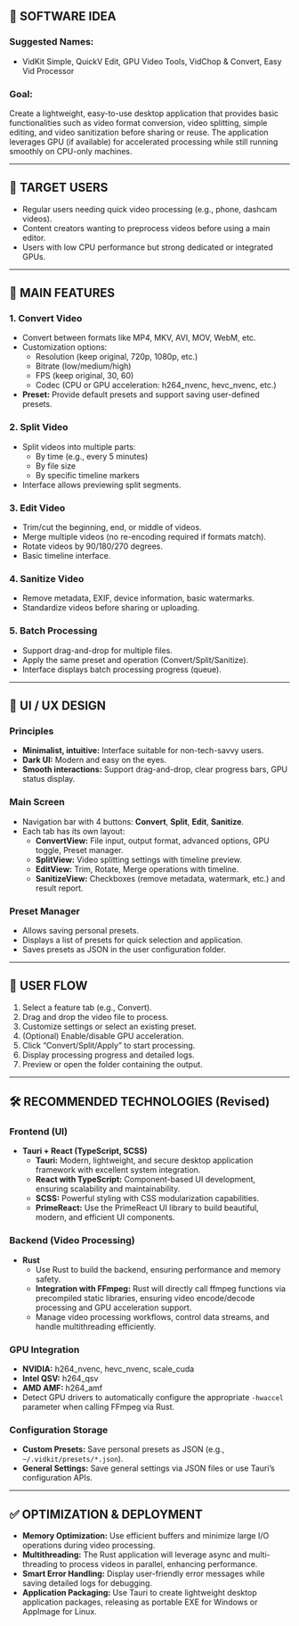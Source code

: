 ## 🧠 SOFTWARE IDEA

### Suggested Names:
- VidKit Simple, QuickV Edit, GPU Video Tools, VidChop & Convert, Easy Vid Processor

### Goal:
Create a lightweight, easy-to-use desktop application that provides basic functionalities such as video format conversion, video splitting, simple editing, and video sanitization before sharing or reuse. The application leverages GPU (if available) for accelerated processing while still running smoothly on CPU-only machines.

---

## 🎯 TARGET USERS

- Regular users needing quick video processing (e.g., phone, dashcam videos).
- Content creators wanting to preprocess videos before using a main editor.
- Users with low CPU performance but strong dedicated or integrated GPUs.

---

## 🧩 MAIN FEATURES

### 1. Convert Video
- Convert between formats like MP4, MKV, AVI, MOV, WebM, etc.
- Customization options:
  - Resolution (keep original, 720p, 1080p, etc.)
  - Bitrate (low/medium/high)
  - FPS (keep original, 30, 60)
  - Codec (CPU or GPU acceleration: h264_nvenc, hevc_nvenc, etc.)
- **Preset:** Provide default presets and support saving user-defined presets.

### 2. Split Video
- Split videos into multiple parts:
  - By time (e.g., every 5 minutes)
  - By file size
  - By specific timeline markers
- Interface allows previewing split segments.

### 3. Edit Video
- Trim/cut the beginning, end, or middle of videos.
- Merge multiple videos (no re-encoding required if formats match).
- Rotate videos by 90/180/270 degrees.
- Basic timeline interface.

### 4. Sanitize Video
- Remove metadata, EXIF, device information, basic watermarks.
- Standardize videos before sharing or uploading.

### 5. Batch Processing
- Support drag-and-drop for multiple files.
- Apply the same preset and operation (Convert/Split/Sanitize).
- Interface displays batch processing progress (queue).

---

## 🎨 UI / UX DESIGN

### Principles
- **Minimalist, intuitive:** Interface suitable for non-tech-savvy users.
- **Dark UI:** Modern and easy on the eyes.
- **Smooth interactions:** Support drag-and-drop, clear progress bars, GPU status display.

### Main Screen
- Navigation bar with 4 buttons: **Convert**, **Split**, **Edit**, **Sanitize**.
- Each tab has its own layout:
  - **ConvertView:** File input, output format, advanced options, GPU toggle, Preset manager.
  - **SplitView:** Video splitting settings with timeline preview.
  - **EditView:** Trim, Rotate, Merge operations with timeline.
  - **SanitizeView:** Checkboxes (remove metadata, watermark, etc.) and result report.

### Preset Manager
- Allows saving personal presets.
- Displays a list of presets for quick selection and application.
- Saves presets as JSON in the user configuration folder.

---

## 🔁 USER FLOW

1. Select a feature tab (e.g., Convert).
2. Drag and drop the video file to process.
3. Customize settings or select an existing preset.
4. (Optional) Enable/disable GPU acceleration.
5. Click “Convert/Split/Apply” to start processing.
6. Display processing progress and detailed logs.
7. Preview or open the folder containing the output.

---

## 🛠️ RECOMMENDED TECHNOLOGIES (Revised)

### Frontend (UI)
- **Tauri + React (TypeScript, SCSS)**
  - **Tauri:** Modern, lightweight, and secure desktop application framework with excellent system integration.
  - **React with TypeScript:** Component-based UI development, ensuring scalability and maintainability.
  - **SCSS:** Powerful styling with CSS modularization capabilities.
  - **PrimeReact:** Use the PrimeReact UI library to build beautiful, modern, and efficient UI components.

### Backend (Video Processing)
- **Rust**
  - Use Rust to build the backend, ensuring performance and memory safety.
  - **Integration with FFmpeg:** Rust will directly call ffmpeg functions via precompiled static libraries, ensuring video encode/decode processing and GPU acceleration support.
  - Manage video processing workflows, control data streams, and handle multithreading efficiently.

### GPU Integration
- **NVIDIA:** h264_nvenc, hevc_nvenc, scale_cuda
- **Intel QSV:** h264_qsv
- **AMD AMF:** h264_amf
- Detect GPU drivers to automatically configure the appropriate `-hwaccel` parameter when calling FFmpeg via Rust.

### Configuration Storage
- **Custom Presets:** Save personal presets as JSON (e.g., `~/.vidkit/presets/*.json`).
- **General Settings:** Save general settings via JSON files or use Tauri’s configuration APIs.

---

## ✅ OPTIMIZATION & DEPLOYMENT

- **Memory Optimization:** Use efficient buffers and minimize large I/O operations during video processing.
- **Multithreading:** The Rust application will leverage async and multi-threading to process videos in parallel, enhancing performance.
- **Smart Error Handling:** Display user-friendly error messages while saving detailed logs for debugging.
- **Application Packaging:** Use Tauri to create lightweight desktop application packages, releasing as portable EXE for Windows or AppImage for Linux.